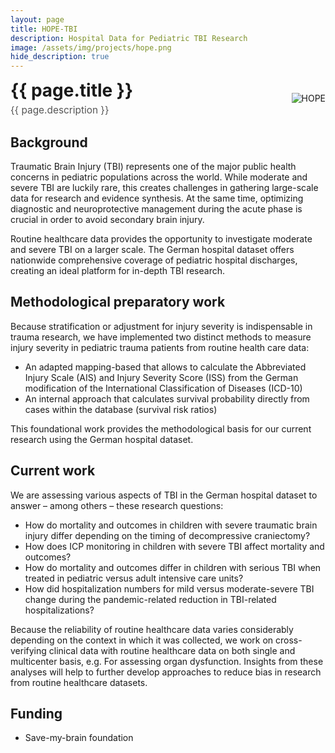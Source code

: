 ```yaml
---
layout: page
title: HOPE-TBI
description: Hospital Data for Pediatric TBI Research
image: /assets/img/projects/hope.png
hide_description: true
---
```

<style>
/* Container for header and image */
.header-container {
display: flex;
justify-content: space-between;
align-items: center;
margin-bottom: 20px;
}
/* Style for the corner image */
.corner-image {
max-width: 200px;
max-height: 150px;
object-fit: contain;
}
/* Override default header margins */
.header-container h1 {
margin: 0;
}
/* Style for the title container */
.title-container {
display: flex;
flex-direction: column;
align-items: flex-start;
}
/* Style for the description subtitle */
.description-subtitle {
color: #555;
font-weight: 400;
margin-top: 5px;
margin-bottom: 0;
font-size: 1.1em;
}
/* Hide the default page title - we'll add our own in the flex container */
.page-title {
display: none;
}
</style>
<!-- Custom header with image aligned to title -->
<div class="header-container">
  <div class="title-container">
    <h1>{{ page.title }}</h1>
    <h3 class="description-subtitle">{{ page.description }}</h3>
  </div>
  <img src="{{ '/assets/img/projects/hope.png' | relative_url }}" alt="HOPE" class="corner-image">
</div>


## Background
Traumatic Brain Injury (TBI) represents one of the major public health concerns in pediatric populations across the world. While moderate and severe TBI are luckily rare, this creates challenges in gathering large-scale data for research and evidence synthesis. At the same time, optimizing diagnostic and neuroprotective management during the acute phase is crucial in order to avoid secondary brain injury.

Routine healthcare data provides the opportunity to investigate moderate and severe TBI on a larger scale. The German hospital dataset offers nationwide comprehensive coverage of pediatric hospital discharges, creating an ideal platform for in-depth TBI research.

## Methodological preparatory work
Because stratification or adjustment for injury severity is indispensable in trauma research, we have implemented two distinct methods to measure injury severity in pediatric trauma patients from routine health care data:
-	An adapted mapping-based that allows to calculate the Abbreviated Injury Scale (AIS) and Injury Severity Score (ISS) from the German modification of the International Classification of Diseases (ICD-10)
-	An internal approach that calculates survival probability directly from cases within the database (survival risk ratios)

This foundational work provides the methodological basis for our current research using the German hospital dataset.

## Current work
We are assessing various aspects of TBI in the German hospital dataset to answer – among others – these research questions:
-	How do mortality and outcomes in children with severe traumatic brain injury differ depending on the timing of decompressive craniectomy?
-	How does ICP monitoring in children with severe TBI affect mortality and outcomes?
-	How do mortality and outcomes differ in children with serious TBI when treated in pediatric versus adult intensive care units?
-	How did hospitalization numbers for mild versus moderate-severe TBI change during the pandemic-related reduction in TBI-related hospitalizations?

Because the reliability of routine healthcare data varies considerably depending on the context in which it was collected, we work on cross-verifying clinical data with routine healthcare data on both single and multicenter basis, e.g. For assessing organ dysfunction.  Insights from these analyses will help to further develop approaches to reduce bias in research from routine healthcare datasets.

## Funding
-	Save-my-brain foundation
